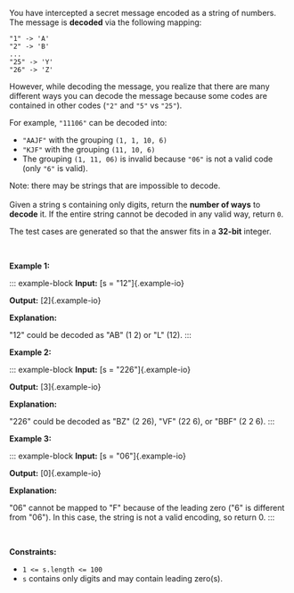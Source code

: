 You have intercepted a secret message encoded as a string of numbers.
The message is **decoded** via the following mapping:

`"1" -> 'A'`\
`"2" -> 'B'`\
`...`\
`"25" -> 'Y'`\
`"26" -> 'Z'`

However, while decoding the message, you realize that there are many
different ways you can decode the message because some codes are
contained in other codes (`"2"` and `"5"` vs `"25"`).

For example, `"11106"` can be decoded into:

-   `"AAJF"` with the grouping `(1, 1, 10, 6)`
-   `"KJF"` with the grouping `(11, 10, 6)`
-   The grouping `(1, 11, 06)` is invalid because `"06"` is not a valid
    code (only `"6"` is valid).

Note: there may be strings that are impossible to decode.\
\
Given a string s containing only digits, return the **number of ways**
to **decode** it. If the entire string cannot be decoded in any valid
way, return `0`.

The test cases are generated so that the answer fits in a **32-bit**
integer.

 

**Example 1:**

::: example-block
**Input:** [s = \"12\"]{.example-io}

**Output:** [2]{.example-io}

**Explanation:**

\"12\" could be decoded as \"AB\" (1 2) or \"L\" (12).
:::

**Example 2:**

::: example-block
**Input:** [s = \"226\"]{.example-io}

**Output:** [3]{.example-io}

**Explanation:**

\"226\" could be decoded as \"BZ\" (2 26), \"VF\" (22 6), or \"BBF\" (2
2 6).
:::

**Example 3:**

::: example-block
**Input:** [s = \"06\"]{.example-io}

**Output:** [0]{.example-io}

**Explanation:**

\"06\" cannot be mapped to \"F\" because of the leading zero (\"6\" is
different from \"06\"). In this case, the string is not a valid
encoding, so return 0.
:::

 

**Constraints:**

-   `1 <= s.length <= 100`
-   `s` contains only digits and may contain leading zero(s).
